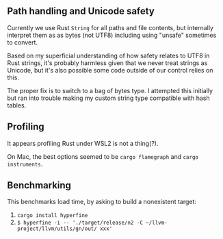 ## Path handling and Unicode safety

Currently we use Rust `String` for all paths and file contents, but
internally interpret them as as bytes (not UTF8) including using "unsafe"
sometimes to convert.

Based on my superficial understanding of how safety relates to UTF8 in Rust
strings, it's probably harmless given that we never treat strings as Unicode,
but it's also possible some code outside of our control relies on this.

The proper fix is to switch to a bag of bytes type.  I attempted this initially
but ran into trouble making my custom string type compatible with hash tables.

## Profiling

It appears profiling Rust under WSL2 is not a thing(?).

On Mac, the best options seemed to be `cargo flamegraph` and
`cargo instruments`.

## Benchmarking

This benchmarks load time, by asking to build a nonexistent target:

1. `cargo install hyperfine`
2. `$ hyperfine -i -- './target/release/n2 -C ~/llvm-project/llvm/utils/gn/out/ xxx'`
